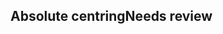 <h2>Absolute centring<span class="status review">Needs review</span></h2>
<style>
#center-absolute .sample{
border: 1px solid black;
height: 200px;
}
</style>
